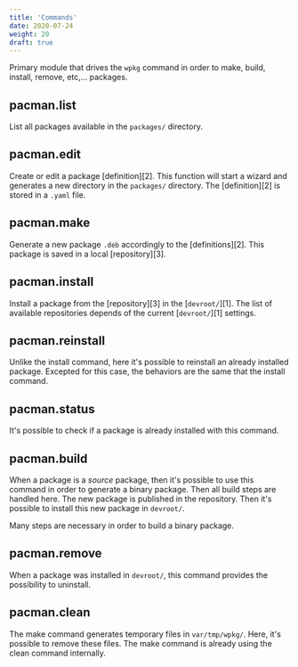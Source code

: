 ```yaml
---
title: 'Commands'
date: 2020-07-24
weight: 20
draft: true
---
```


Primary module that drives the `wpkg` command in order to make, build, install,
remove, etc,... packages.

## pacman.list

List all packages available in the `packages/` directory.

## pacman.edit

Create or edit a package [definition][2]. This function will start a wizard and
generates a new directory in the `packages/` directory. The [definition][2] is
stored in a `.yaml` file.

## pacman.make

Generate a new package `.deb` accordingly to the [definitions][2]. This package
is saved in a local [repository][3].

## pacman.install

Install a package from the [repository][3] in the [`devroot/`][1]. The list of
available repositories depends of the current [`devroot/`][1] settings.

## pacman.reinstall

Unlike the install command, here it's possible to reinstall an already
installed package. Excepted for this case, the behaviors are the same that
the install command.

## pacman.status

It's possible to check if a package is already installed with this command.

## pacman.build

When a package is a _source_ package, then it's possible to use this
command in order to generate a binary package. Then all build steps are
handled here. The new package is published in the repository. Then it's
possible to install this new package in `devroot/`.

Many steps are necessary in order to build a binary package.

## pacman.remove

When a package was installed in `devroot/`, this command provides the
possibility to uninstall.

## pacman.clean

The make command generates temporary files in `var/tmp/wpkg/`. Here, it's
possible to remove these files. The make command is already using the clean
command internally.
